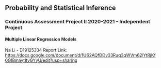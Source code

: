 ## Probability and Statistical Inference
### Continuous Assessment Project II 2020-2021 - Independent Project
#### Multiple Linear Regression Models
Na Li - D19125334
Report Link: https://docs.google.com/document/d/1U62AQfDDv33Ruq3qWVm62lYtRjKf0GIBmaytItyGYyU/edit?usp=sharing
